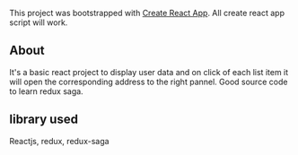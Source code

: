 This project was bootstrapped with [Create React App](https://github.com/facebook/create-react-app). All create react app script will work.

## About
It's a basic react project to display user data and on click of each list item it will open the corresponding address to the right pannel. Good source code to learn redux saga.

## library used

Reactjs, redux, redux-saga
